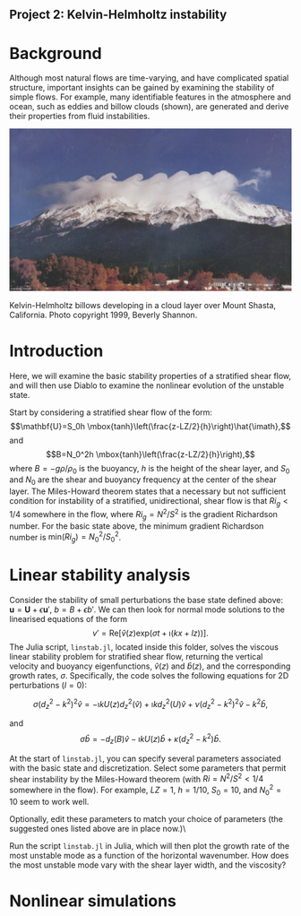 ## Project 2: Kelvin-Helmholtz instability

# Background
Although most natural flows are time-varying, and have complicated spatial structure, important insights can be gained by examining the stability of simple flows. For example, many identifiable features in the atmosphere and ocean, such as eddies and billow clouds (shown), are generated and derive their properties from fluid instabilities.

![KH-billows over Mt. Shasta](./images/kh-billows.jpg)

Kelvin-Helmholtz billows developing in a cloud layer over Mount Shasta, California. Photo copyright 1999, Beverly Shannon.

# Introduction
Here, we will examine the basic stability properties of a stratified shear flow, and will then use Diablo to examine the nonlinear evolution of the unstable state.

Start by considering a stratified shear flow of the form:
$$\mathbf{U}=S_0h \mbox{tanh}\left(\frac{z-LZ/2}{h}\right)\hat{\imath},$$
and
$$B=N_0^2h \mbox{tanh}\left(\frac{z-LZ/2}{h}\right),$$
where $B=-g\rho/\rho_0$ is the buoyancy, $h$ is the height of the shear layer, and $S_0$ and $N_0$ are the shear and buoyancy frequency at the center of the shear layer. The Miles-Howard theorem states that a necessary but not sufficient condition for instability of a stratified, unidirectional, shear flow is that $Ri_g<1/4$ somewhere in the flow, where $Ri_g=N^2/S^2$ is the gradient Richardson number. For the basic state above, the minimum gradient Richardson number is $\mbox{min}(Ri_g)=N_0^2/S_0^2$.  

# Linear stability analysis
Consider the stability of small perturbations the base state defined above: $\mathbf{u}=\mathbf{U}+\epsilon\mathbf{u}'$, $b=B+\epsilon b'$. We can then look for normal mode solutions to the linearised equations of the form
$$v'=\mbox{Re}\left[\hat{v}(z)\mbox{exp}(\sigma t+\imath (kx+lz))\right].$$
The Julia script, `linstab.jl`, located inside this folder, solves the viscous linear stability problem for stratified shear flow, returning the vertical velocity and buoyancy eigenfunctions, $\hat{v}(z)$ and $\hat{b}(z)$, and the corresponding growth rates, $\sigma$. Specifically, the code solves the following equations for 2D perturbations ($l=0$):

$$\sigma(d^2_z-k^2)^2 \hat{v}=-\imath k U(z) d^2_z(\hat{v}) + \imath k d^2_z(U) \hat{v} + \nu (d^2_z-k^2)^2 \hat{v}-k^2\hat{b},$$

and
$$\sigma \hat{b}=-d_z(B)\hat{v}-\imath k U(z)\hat{b}+\kappa(d^2_z-k^2)\hat{b}.$$

At the start of `linstab.jl`, you can specify several parameters associated with the basic state and discretization. Select some parameters that permit shear instability by the Miles-Howard theorem (with $Ri=N^2/S^2<1/4$ somewhere in the flow). For example, $LZ=1$, $h=1/10$, $S_0=10$, and $N^2_0=10$ seem to work well.

Optionally, edit these parameters to match your choice of parameters (the suggested ones listed above are in place now.)\\

Run the script `linstab.jl` in Julia, which will then plot the growth rate of the most unstable mode as a function of the horizontal wavenumber. How does the most unstable mode vary with the shear layer width, and the viscosity?

# Nonlinear simulations

